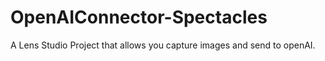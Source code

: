# OpenAIConnector-Spectacles
A Lens Studio Project that allows you capture images and send to openAI.
